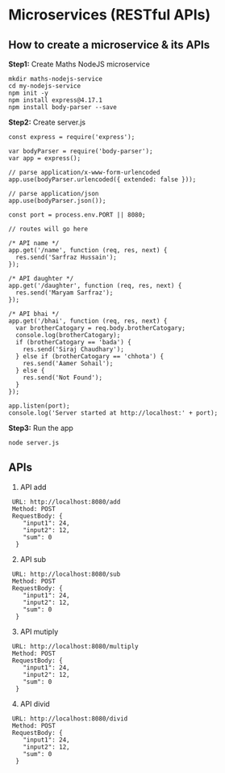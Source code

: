 # Microservices (RESTful APIs)

## How to create a microservice & its APIs

<b>Step1:</b> Create Maths NodeJS microservice

```
mkdir maths-nodejs-service
cd my-nodejs-service
npm init -y
npm install express@4.17.1
npm install body-parser --save
```

<b>Step2:</b> Create server.js

```
const express = require('express');

var bodyParser = require('body-parser');
var app = express();

// parse application/x-www-form-urlencoded
app.use(bodyParser.urlencoded({ extended: false }));

// parse application/json
app.use(bodyParser.json());

const port = process.env.PORT || 8080;

// routes will go here

/* API name */
app.get('/name', function (req, res, next) {
  res.send('Sarfraz Hussain');
});

/* API daughter */
app.get('/daughter', function (req, res, next) {
  res.send('Maryam Sarfraz');
});

/* API bhai */
app.get('/bhai', function (req, res, next) {
  var brotherCatogary = req.body.brotherCatogary;
  console.log(brotherCatogary);
  if (brotherCatogary == 'bada') {
    res.send('Siraj Chaudhary');
  } else if (brotherCatogary == 'chhota') {
    res.send('Aamer Sohail');
  } else {
    res.send('Not Found');
  }
});

app.listen(port);
console.log('Server started at http://localhost:' + port);

```

<b>Step3:</b> Run the app

```
node server.js
```

## APIs

1. API add

```
 URL: http://localhost:8080/add
 Method: POST
 RequestBody: {
    "input1": 24,
    "input2": 12,
    "sum": 0
  }
```

2. API sub

```
 URL: http://localhost:8080/sub
 Method: POST
 RequestBody: {
    "input1": 24,
    "input2": 12,
    "sum": 0
  }
```

3. API mutiply

```
 URL: http://localhost:8080/multiply
 Method: POST
 RequestBody: {
    "input1": 24,
    "input2": 12,
    "sum": 0
  }
```

4. API divid

```
 URL: http://localhost:8080/divid
 Method: POST
 RequestBody: {
    "input1": 24,
    "input2": 12,
    "sum": 0
  }
```
